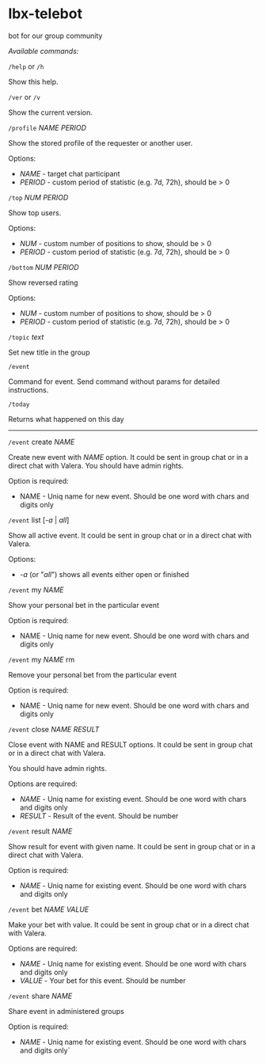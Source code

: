 # lbx-telebot
bot for our group community

*Available commands:*

`/help` or `/h`

Show this help.

`/ver` or `/v`

Show the current version.

`/profile` _NAME_ _PERIOD_

Show the stored profile of the requester or another user.

Options:
- _NAME_ - target chat participant
- _PERIOD_ - custom period of statistic (e.g. 7d, 72h), should be > 0

`/top` _NUM_ _PERIOD_

Show top users.

Options:
- _NUM_ - custom number of positions to show, should be > 0
- _PERIOD_ - custom period of statistic (e.g. 7d, 72h), should be > 0

`/bottom` _NUM_ _PERIOD_

Show reversed rating

Options:
- _NUM_ - custom number of positions to show, should be > 0
- _PERIOD_ - custom period of statistic (e.g. 7d, 72h), should be > 0

`/topic` _text_

Set new title in the group

`/event`

Command for event. Send command without params for detailed instructions.

`/today`

Returns what happened on this day

---

`/event` create _NAME_

Create new event with _NAME_ option. It could be sent in group chat or in a direct chat with Valera.
You should have admin rights.

Option is required:
- NAME - Uniq name for new event. Should be one word with chars and digits only

`/event` list \[_-a_ | _all_]

Show all active event. It could be sent in group chat or in a direct chat with Valera.

Options:
- _-a_ (or "_all_") shows all events either open or finished

`/event` my _NAME_

Show your personal bet in the particular event

Option is required:
- NAME - Uniq name for new event. Should be one word with chars and digits only

`/event` my _NAME_ rm

Remove your personal bet from the particular event

Option is required:
- NAME - Uniq name for new event. Should be one word with chars and digits only

`/event` close _NAME_ _RESULT_

Close event with NAME and RESULT options. It could be sent in group chat or in a direct chat with Valera.

You should have admin rights.

Options are required:
- _NAME_ - Uniq name for existing event. Should be one word with chars and digits only
- _RESULT_ - Result of the event. Should be number

`/event` result _NAME_

Show result for event with given name. It could be sent in group chat or in a direct chat with Valera.

Option is required:
- _NAME_ - Uniq name for existing event. Should be one word with chars and digits only

`/event` bet _NAME_ _VALUE_

Make your bet with value. It could be sent in group chat or in a direct chat with Valera.

Options are required:
- _NAME_ - Uniq name for existing event. Should be one word with chars and digits only
- _VALUE_ - Your bet for this event. Should be number

`/event` share _NAME_

Share event in administered groups

Option is required:
- _NAME_ - Uniq name for existing event. Should be one word with chars and digits only`